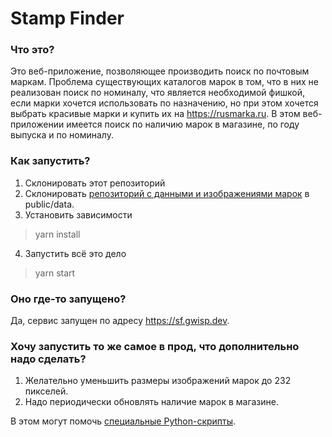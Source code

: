 # Stamp Finder
### Что это?
Это веб-приложение, позволяющее производить поиск по почтовым маркам. Проблема существующих каталогов марок в том, что в них не реализован поиск по номиналу,
что является необходимой фишкой, если марки хочется использовать по назначению, но при этом хочется выбрать красивые марки и купить их на https://rusmarka.ru.
В этом веб-приложении имеется поиск по наличию марок в магазине, по году выпуска и по номиналу.

### Как запустить?
1. Склонировать этот репозиторий
2. Склонировать [репозиторий с данными и изображениями марок](https://github.com/gwisp2/russian-stamps) в public/data.
3. Установить зависимости
> yarn install
4. Запустить всё это дело
> yarn start

### Оно где-то запущено?
Да, сервис запущен по адресу https://sf.gwisp.dev. 

### Хочу запустить то же самое в прод, что дополнительно надо сделать?
1. Желательно уменьшить размеры изображений марок до 232 пикселей. 
2. Надо периодически обновлять наличие марок в магазине. 

В этом могут помочь [специальные Python-скрипты](https://github.com/gwisp2/stamp-finder-scripts).
